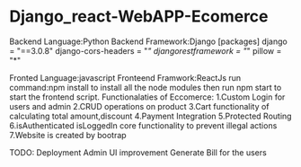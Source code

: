 # Django_react-WebAPP-Ecomerce
Backend Language:Python
Backend Framework:Django
[packages]
django = "==3.0.8"
django-cors-headers = "*"
djangorestframework = "*"
pillow = "*"

Fronted Language:javascript
Fronteend Framwork:ReactJs
run command:npm install
to install all the node modules
then run npm start to start the frontend script.
Functionalaties of Eccomerce:
1.Custom Login for users and admin
2.CRUD operations on product
3.Cart functionality of calculating total amount,discount
4.Payment Integration
5.Protected Routing 
6.isAuthenticated isLoggedIn core functionality to prevent illegal actions
7.Website is created by bootrap

TODO:
Deployment
Admin UI improvement
Generate Bill for the users
